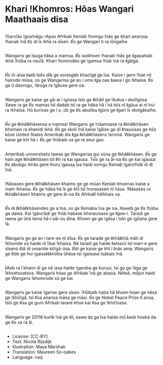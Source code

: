 # Khari ǃKhomros: Hôas Wangari Maathaais disa

##
ǃGaroǃās ǃgoaǃnāgu ǀApas Afrikab Keniab ǃhomgu ǃnâs ge khari axarosa ǃhanab ǃnâ ǁîs di îs ǀkhā ra sîsen. ǁÎs ge Wangari ti ra ǀōngaihe.

##
Wangaris ge ǃauga hâsa a ǀnamsa. ǁÎs ǀaokhoen ǃhanab ǃnâs ge ǁgapahaib ǀkhā ǃhūba ra nauǃā. Khari ǃhomrodes ge ǀgamsa ǃhūb ǃnâ ra ǁgâigā.

##
ǁÎs ǀō-aisa ǁaeb tsēs dib ge soresgâb khaoǃgâ ge īsa. Kaise i gere ǃhae nē hairode mûsa, os ge Wangarisa ge an i oms ǁga oas ǁaexa i go ǃkhaisa. ǁÎs ge ō daorogu, ǃāroga ra ǃgâuse gere oa.

##
Wangaris ge kaise ge gā-ai i ǀgôasa tsîs ge ǁkhāti ge ǃâuǁoa i skolǃgûsa. Xawe ra ge ǁîs mamas tsî dadab tsî ra ge hâba hâ i hâ tsîs nî ǁgâus ai nî hui ra ǃkhaisa. Hû kurixas ge ī o, ob ge ǁîs abutiba ǁgûra ge ǁgari îs skolgâkaihe.

##
ǁÎs ge ǁkhāǁkhāsensa a ǀnamsa! Wangaris ge ǃnāamsase ra ǁkhāǁkhāsen khomais ra khanidi ǀkhā. ǁÎs ge skoli ǃnâ kaise ǃgâise ge dī ǁhauuisas ge hōs kōse United States Amerikab dis ǁga ǁkhāǁkhāsens ǃaroma. Wangaris ge kaise ge khî hâ i. ǁÎs ge ǃhūbaib xa ge re anui gao.

##
Amerikab universitaits tawas ge Wangarisa gui xūna ge ǁkhāǁkhāsen. ǁÎs ge hain age ǁkhāǁkhāsen tsî ǁîn ra kai ǀgausa. Tsîs ge ra âi-oa ǁîs ge kai ǀgausa: ǁîs abutigu ǀkhās gere ǀhuru ǀgausa îxa haidi somgu Keniab ǃgaroǃhūb di di ǃnâ.

##
ǃNāsases gere ǁkhāǁkhāsen khamis ge ge mûan Keniab khoenas kaise a ǀnam ǃkhaisa. ǁÎs ge hâba hâ îs ge khî tsî ǃnorasasen nî hâsa. ǃNāsases ra ǁkhāǁkhāsen khamis ge gere âi-oa ǁîs Afrikaǁî hâǃkhais xa.

##
ǁÎs di ǁkhāǁkhāsendes ge a toa, os ge Keniaba ǃoa ge oa. Xaweb ge ǁîs ǃhūba ge dawa. Kai ǃgāroǃādi ge ǃhūb habase khorauisase ge ǁgoe-i. Taradi ge ǀaena ge ūhâ tama hâ-i sâi-ūs dina. Khoen ge ge ǀgâsa i tsîn ge ǀgôana gere ǃâ.

##
Wangaris ge ge an i tare-es nî dīsa. ǁÎs ge tarade ge ǁkhāǁkhā mâti di ǃkhomde xū haide nî ǃīkai ǃkhaisa. Nē taradi ge haide ǁamaxū tsî mari-e gere sîsenū ǁîdi di omaride kōǃgâ-ūsa. ǁÎdi ge kaise ge khî i ǁnās ama. Wangaris ge ǁîde ge hui ǀgaisaǁâkhōba ūhâse tsî ǀgaisase tsâkais ǃnâ.

##
ǁAeb ra ī khami di ge nē ǀasa haide ǃgaroba ge kuruui, tsî gu ge ǃāga ge ǃkhoetsoatsoa. Wangaris hôas ge Afrikab ǃnâ ge abaoa. Nētsē, miljun haidi ge Wangaris ǃkhomrode xū ge kai.

##
Wangaris ge kaise ǃgarise gere sîsen. ǃHūbaib haba hâ khoen hoan ge nēsa ge ǃkhōǃgâ, tsî ǁîsa anansa māsa ge māsi. ǁÎs ge Nobel Peace Prize ti ansa, tsîs ge ǁîsa ge guro Afrikab tarare khoe kai ǁîsa ge ǃkhōǃoasa.

##
Wangaris ge 2011ǁî kurib ǃnâ ge ǁō, xawe da ga îxa haide mû ǁaeb hoaba da ge ǁîs xa ra âi.

##
* License: [CC-BY]
* Text: Nicola Rijsdijk
* Illustration: Maya Marshak
* Translation: Maureen So-oabes
* Language: naq
